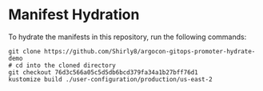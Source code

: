 # Manifest Hydration

To hydrate the manifests in this repository, run the following commands:

```shell
git clone https://github.com/Shirly8/argocon-gitops-promoter-hydrate-demo
# cd into the cloned directory
git checkout 76d3c566a05c5d5db6bcd379fa34a1b27bff76d1
kustomize build ./user-configuration/production/us-east-2
```

